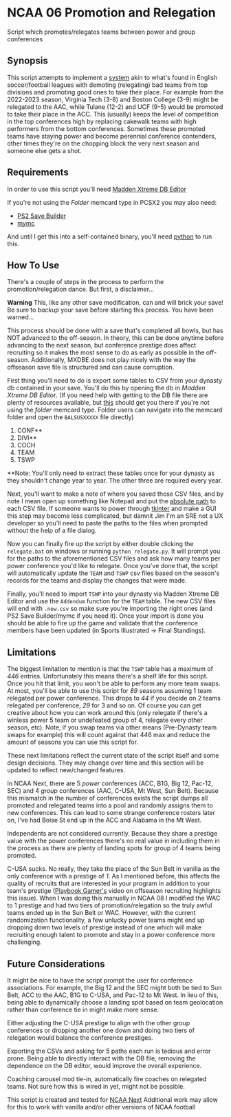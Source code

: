 # NCAA 06 Promotion and Relegation
Script which promotes/relegates teams between power and group conferences

## Synopsis
This script attempts to implement a [system](https://en.wikipedia.org/wiki/Promotion_and_relegation) akin to what's found in English soccer/football leagues with demoting (relegating) bad teams from top divisions and promoting good ones to take their place.  For example from the 2022-2023 season, Virginia Tech (3-8) and Boston College (3-9) might be relegated to the AAC, while Tulane (12-2) and UCF (9-5) would be promoted to take their place in the ACC.  This (usually) keeps the level of competition in the top conferences high by replacing cakewalk teams with high performers from the bottom conferences.  Sometimes these promoted teams have staying power and become perennial conference contenders, other times they're on the chopping block the very next season and someone else gets a shot.

## Requirements
In order to use this script you'll need [Madden Xtreme DB Editor](https://www.footballidiot.com/forum/viewtopic.php?t=21400)

If you're not using the *Folder* memcard type in PCSX2 you may also need:

* [PS2 Save Builder](https://www.ps2savetools.com/download/ps2-save-builder/)
* [mymc](http://www.csclub.uwaterloo.ca:11068/mymc/)

And until I get this into a self-contained binary, you'll need [python](https://www.python.org/downloads/) to run this.

## How To Use
There's a couple of steps in the process to perform the promotion/relegation dance.  But first, a disclaimer...

**Warning** This, like any other save modification, can and will brick your save!  Be sure to _backup_ your save before starting this process.  You have been warned...

This process should be done with a save that's completed all bowls, but has NOT advanced to the off-season.  In theory, this can be done anytime before advancing to the next season, but conference prestige does affect recruiting so it makes the most sense to do as early as possible in the off-season.  Additionally, MXDBE does not play nicely with the way the offseason save file is structured and can cause corruption.

First thing you'll need to do is export some tables to CSV from your dynasty db contained in your save.  You'll do this by opening the db in *Madden Xtreme DB Editor*. (If you need help with getting to the DB file there are plenty of resources available, but [this](https://forums.operationsports.com/forums/showpost.php?p=2047976483&postcount=2) should get you there if you're not using the *folder* memcard type.  Folder users can navigate into the memcard folder and open the `BALSUSXXXXX` file directly)

1. CONF**
2. DIVI**
3. COCH
4. TEAM
5. TSWP

**Note: You'll only need to extract these tables once for your dynasty as they shouldn't change year to year.  The other three are required every year.

Next, you'll want to make a note of where you saved those CSV files, and by note I mean open up something like Notepad and put the [absolute path](https://en.wikipedia.org/wiki/Path_(computing)#Absolute_and_relative_paths) to each CSV file.  If someone wants to power through [tkinter](https://docs.python.org/3/library/tkinter.html) and make a GUI this step may become less complicated, but damnit Jim I'm an SRE not a UX developer so you'll need to paste the paths to the files when prompted without the help of a file dialog.

Now you can finally fire up the script by either double clicking the `relegate.bat` on windows or running `python relegate.py`.  It will prompt you for the paths to the aforementioned CSV files and ask how many teams per power conference you'd like to relegate.  Once you've done that, the script will automatically update the `TEAM` and `TSWP` csv files based on the season's records for the teams and display the changes that were made.

Finally, you'll need to import `TSWP` into your dynasty via Madden Xtreme DB Editor and use the `Addendum` function for the `TEAM` table.  The new CSV files will end with `.new.csv` so make sure you're importing the right ones (and PS2 Save Builder/mymc if you need it).  Once your import is done you should be able to fire up the game and validate that the conference members have been updated (in Sports Illustrated -> Final Standings).

## Limitations
The biggest limitation to mention is that the `TSWP` table has a maximum of *446* entries.  Unfortunately this means there's a shelf life for this script.  Once you hit that limit, you won't be able to perform any more team swaps.  At most, you'll be able to use this script for *89* seasons assuming 1 team relegated per power conference.  This drops to *44* if you decide on 2 teams relegated per conference, *29* for 3 and so on.  Of course you can get creative about how you can work around this (only relegate if there's a winless power 5 team or undefeated group of 4, relegate every other season, etc).  Note, if you swap teams via other means (Pre-Dynasty team swaps for example) this will count against that 446 max and reduce the amount of seasons you can use this script for.

These next limitations reflect the current state of the script itself and some design decisions.  They may change over time and this section will be updated to reflect new/changed features.

In NCAA Next, there are 5 *power* conferences (ACC, B1G, Big 12, Pac-12, SEC) and 4 *group* conferences (AAC, C-USA, Mt West, Sun Belt).  Because this mismatch in the number of conferences exists the script dumps all promoted and relegated teams into a pool and randomly assigns them to new conferences.  This can lead to some strange conference rosters later on, I've had Boise St end up in the ACC and Alabama in the Mt West.

Independents are not considered currently.  Because they share a prestige value with the power conferences there's no real value in including them in the process as there are plenty of landing spots for group of 4 teams being promoted.

C-USA sucks.  No really, they take the place of the Sun Belt in vanilla as the only conference with a prestige of *1*.  As I mentioned before, this affects the quality of recruits that are interested in your program in addition to your team's prestige ([Playbook Gamer's](https://www.youtube.com/@PlaybookGamer) video on offseason recruiting highlights this issue).  When I was doing this manually in NCAA 08 I modified the WAC to 1 prestige and had two tiers of promotion/relegation so the truly awful teams ended up in the Sun Belt or WAC.  However, with the current randomization functionality, a few unlucky power teams might end up dropping down two levels of prestige instead of one which will make recruiting enough talent to promote and stay in a power conference more challenging.

## Future Considerations

It might be nice to have the script prompt the user for conference associations.  For example, the Big 12 and the SEC might both be tied to Sun Belt, ACC to the AAC, B1G to C-USA, and Pac-12 to Mt West.  In lieu of this, being able to dynamically choose a landing spot based on team geolocation rather than conference tie in might make more sense.

Either adjusting the C-USA prestige to align with the other group conferences or dropping another one down and doing two tiers of relegation would balance the conference prestiges.

Exporting the CSVs and asking for 5 paths each run is tedious and error prone.  Being able to directly interact with the DB file, removing the dependence on the DB editor, would improve the overall experience.

Coaching carousel mod tie-in, automatically fire coaches on relegated teams.  Not sure how this is wired in yet, might not be possible.

This script is created and tested for [NCAA Next](https://www.ncaanext.com/)  Additional work may allow for this to work with vanilla and/or other versions of NCAA football